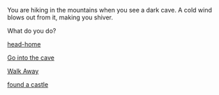 You are hiking in the mountains when you see a dark cave. A cold wind blows out from it, making you shiver.

What do you do?

[head-home](heading-home.md)

[Go into the cave](cave.md)

[Walk Away](walk-away.md)

[found a castle](found-a-castle.md)


